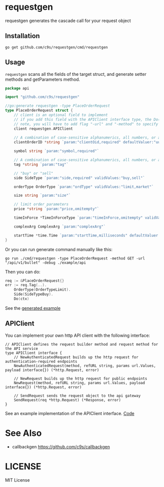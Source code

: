 # requestgen

requestgen generates the cascade call for your request object

## Installation

```
go get github.com/c9s/requestgen/cmd/requestgen
```

## Usage

`requestgen` scans all the fields of the target struct, and generate setter methods and getParameters method.

```go
package api

import "github.com/c9s/requestgen"

//go:generate requestgen -type PlaceOrderRequest
type PlaceOrderRequest struct {
	// client is an optional field to implement
	// if you add this field with the APIClient interface type, the Do() method will be generated
	// note, you will have to add flag "-url" and "-method" to specify your endpoint and the request method.
	client requestgen.APIClient
	
	// A combination of case-sensitive alphanumerics, all numbers, or all letters of up to 32 characters.
	clientOrderID *string `param:"clientOid,required" defaultValuer:"uuid()"`

	symbol string `param:"symbol,required"`

	// A combination of case-sensitive alphanumerics, all numbers, or all letters of up to 8 characters.
	tag *string `param:"tag"`

	// "buy" or "sell"
	side SideType `param:"side,required" validValues:"buy,sell"`

	orderType OrderType `param:"ordType" validValues:"limit,market"`

	size string `param:"size"`

	// limit order parameters
	price *string `param:"price,omitempty"`

	timeInForce *TimeInForceType `param:"timeInForce,omitempty" validValues:"GTC,GTT,FOK"`

	complexArg ComplexArg `param:"complexArg"`

	startTime *time.Time `param:"startTime,milliseconds" defaultValuer:"now()"`
}
```

Or you can run generate command manually like this:

```shell
go run ./cmd/requestgen -type PlaceOrderRequest -method GET -url "/api/v1/bullet" -debug ./example/api 
```

Then you can do:

```go
req := &PlaceOrderRequest{}
err := req.Tag(..).
	OrderType(OrderTypeLimit).
	Side(SideTypeBuy).
	Do(ctx)
```

See the [generated example](./example/api/place_order_request_accessors.go)

## APIClient

You can implement your own http API client with the following interface:

```
// APIClient defines the request builder method and request method for the API service
type APIClient interface {
	// NewAuthenticatedRequest builds up the http request for authentication-required endpoints
	NewAuthenticatedRequest(method, refURL string, params url.Values, payload interface{}) (*http.Request, error)

	// NewRequest builds up the http request for public endpoints
	NewRequest(method, refURL string, params url.Values, payload interface{}) (*http.Request, error)

	// SendRequest sends the request object to the api gateway
	SendRequest(req *http.Request) (*Response, error)
}
```

See an example implementation of the APIClient interface. [Code](./example/api/client.go)

# See Also

- callbackgen <https://github.com/c9s/callbackgen>

# LICENSE

MIT License

